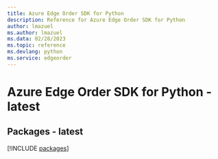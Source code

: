 ```yaml
---
title: Azure Edge Order SDK for Python
description: Reference for Azure Edge Order SDK for Python
author: lmazuel
ms.author: lmazuel
ms.data: 02/28/2023
ms.topic: reference
ms.devlang: python
ms.service: edgeorder
---
```

# Azure Edge Order SDK for Python - latest
## Packages - latest
[!INCLUDE [packages](edge-order-index.md)]